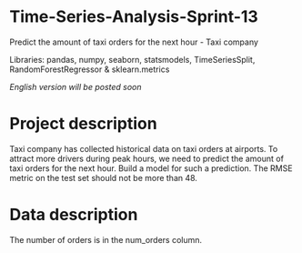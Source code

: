 # Time-Series-Analysis-Sprint-13
Predict the amount of taxi orders for the next hour - Taxi company

Libraries: pandas, numpy, seaborn, statsmodels, TimeSeriesSplit, RandomForestRegressor & sklearn.metrics

*English version will be posted soon*

# Project description
Taxi company has collected historical data on taxi orders at airports. To attract more drivers during peak hours, we need to predict the amount of taxi orders for the next hour. Build a model for such a prediction. The RMSE metric on the test set should not be more than 48.

# Data description
The number of orders is in the num_orders column.
